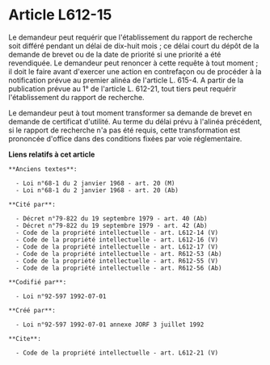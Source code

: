 # Article L612-15

Le demandeur peut requérir que l'établissement du rapport de recherche soit différé pendant un délai de dix-huit mois ; ce
délai court du dépôt de la demande de brevet ou de la date de priorité si une priorité a été revendiquée. Le demandeur peut
renoncer à cette requête à tout moment ; il doit le faire avant d'exercer une action en contrefaçon ou de procéder à la
notification prévue au premier alinéa de l'article L. 615-4. A partir de la publication prévue au 1° de l'article L. 612-21,
tout tiers peut requérir l'établissement du rapport de recherche.

Le demandeur peut à tout moment transformer sa demande de brevet en demande de certificat d'utilité. Au terme du délai prévu
à l'alinéa précédent, si le rapport de recherche n'a pas été requis, cette transformation est prononcée d'office dans des
conditions fixées par voie réglementaire.

**Liens relatifs à cet article**

	**Anciens textes**:

	  - Loi n°68-1 du 2 janvier 1968 - art. 20 (M)
	  - Loi n°68-1 du 2 janvier 1968 - art. 20 (Ab)

	**Cité par**:

	  - Décret n°79-822 du 19 septembre 1979 - art. 40 (Ab)
	  - Décret n°79-822 du 19 septembre 1979 - art. 42 (Ab)
	  - Code de la propriété intellectuelle - art. L612-14 (V)
	  - Code de la propriété intellectuelle - art. L612-16 (V)
	  - Code de la propriété intellectuelle - art. L612-17 (V)
	  - Code de la propriété intellectuelle - art. R612-53 (Ab)
	  - Code de la propriété intellectuelle - art. R612-55 (V)
	  - Code de la propriété intellectuelle - art. R612-56 (Ab)

	**Codifié par**:

	  - Loi n°92-597 1992-07-01

	**Créé par**:

	  - Loi n°92-597 1992-07-01 annexe JORF 3 juillet 1992

	**Cite**:

	  - Code de la propriété intellectuelle - art. L612-21 (V)
